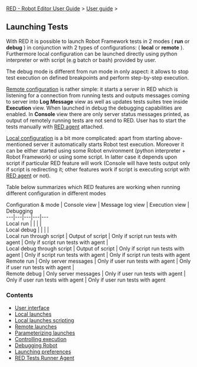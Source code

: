 [RED - Robot Editor User Guide](http://nokia.github.io/RED/help/index.md) >
[User guide](http://nokia.github.io/RED/help/user_guide/user_guide.md) >

## Launching Tests

With RED it is possible to launch Robot Framework tests in 2 modes ( **run**
or **debug** ) in conjunction with 2 types of configurations: ( **local** or
**remote** ). Furthermore local configuration can be launched directly using
python interpreter or with script (e.g batch or bash) provided by user.

The debug mode is different from run mode in only aspect: it allows to stop
test execution on defined breakpoints and perform step-by-step execution.

[Remote configuration](launching/remote_launch.md) is rather simple: it
starts a server in RED which is listening for a connection from running tests
and outputs messages coming to server into **Log Message** view as well as
updates tests suites tree inside **Execution** view. When launched in debug
the debugging capabilities are enabled. In **Console** view there are only
server status messages printed, as output of remotely running tests are not
send to RED. User has to start the tests manually with [RED
agent](launching/red_agent.md) attached.

[Local configuration](launching/local_launch.md) is a bit more complicated:
apart from starting above-mentioned server it automatically starts Robot test
execution. Moreover it can be either started using some Robot environment
(python interpreter + Robot Framework) or using some script. In latter case it
depends upon script if particular RED feature will work (Console will have
tests output only if script is redirecting it; other features work if script
is executing script with [RED agent](launching/red_agent.md) or not).

Table below summarizes which RED features are working when running different
configuration in different modes

Configuration & mode | Console view | Message log view | Execution view |
Debugging  
---|---|---|---|---  
Local run |  |  |  |  
Local debug |  |  |  |  
Local run through script | Output of script | Only if script run tests with
agent | Only if script run tests with agent |  
Local debug through script | Output of script | Only if script run tests with
agent | Only if script run tests with agent | Only if script run tests with
agent  
Remote run | Only server messages | Only if user run tests with agent | Only
if user run tests with agent |  
Remote debug | Only server messages | Only if user run tests with agent | Only
if user run tests with agent | Only if user run tests with agent  
  
### Contents

  * [User interface](http://nokia.github.io/RED/help/user_guide/launching/ui_elements.md)
  * [Local launches](http://nokia.github.io/RED/help/user_guide/launching/local_launch.md)
  * [Local launches scripting](http://nokia.github.io/RED/help/user_guide/launching/local_launch_scripting.md)
  * [Remote launches](http://nokia.github.io/RED/help/user_guide/launching/remote_launch.md)
  * [Parameterizing launches](http://nokia.github.io/RED/help/user_guide/launching/string_substitution.md)
  * [Controlling execution](http://nokia.github.io/RED/help/user_guide/launching/exec_control.md)
  * [Debugging Robot](http://nokia.github.io/RED/help/user_guide/launching/debug.md)
  * [Launching preferences](http://nokia.github.io/RED/help/user_guide/launching/launch_prefs.md)
  * [RED Tests Runner Agent](http://nokia.github.io/RED/help/user_guide/launching/red_agent.md)

